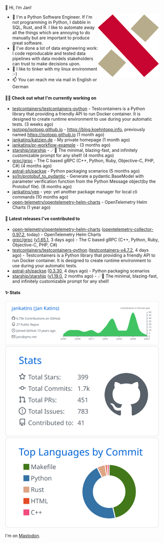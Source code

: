 👋 Hi, I’m Jan!

<img align="right" src="https://raw.githubusercontent.com/kreuzwerkerbot/kreuzwerkerbot/master/assets/xw.png" width="200">

- 🌱 I'm a Python Software Engineer. If I'm not programming in Python, I dabble in SQL, Rust, and R. 
  I like to automate away all the things which are annoying to do manually but are important to produce great software.
- 💪 I've done a lot of data engineering work: I code reproducable and tested data pipelines with 
  data models stakeholders can trust to make decisions upon.
- 💞️ I like to tinker with my linux environment :-)
- 📫 You can reach me via mail in English or German

#### 👩‍💻 Check out what I'm currently working on

- [testcontainers/testcontainers-python](https://github.com/testcontainers/testcontainers-python) - Testcontainers is a Python library that providing a friendly API to run Docker container. It is designed to create runtime environment to use during your automatic tests. (3 weeks ago)
- [isotopp/isotopp.github.io](https://github.com/isotopp/isotopp.github.io) - https://blog.koehntopp.info, previously named https://isotopp.github.io (1 month ago)
- [jankatins/katzien.de](https://github.com/jankatins/katzien.de) - My private homepage (1 month ago)
- [jankatins/pr-workflow-example](https://github.com/jankatins/pr-workflow-example) -  (3 months ago)
- [starship/starship](https://github.com/starship/starship) - ☄🌌️  The minimal, blazing-fast, and infinitely customizable prompt for any shell! (4 months ago)
- [grpc/grpc](https://github.com/grpc/grpc) - The C based gRPC (C&#43;&#43;, Python, Ruby, Objective-C, PHP, C#) (4 months ago)
- [astral-sh/packse](https://github.com/astral-sh/packse) - Python packaging scenarios (5 months ago)
- [so1n/protobuf_to_pydantic](https://github.com/so1n/protobuf_to_pydantic) - Generate a pydantic.BaseModel with parameter verification function from the Python Message object(by the Protobuf file). (8 months ago)
- [jankatins/yep](https://github.com/jankatins/yep) - yep: yet another package manager for local cli commands (10 months ago)
- [open-telemetry/opentelemetry-helm-charts](https://github.com/open-telemetry/opentelemetry-helm-charts) - OpenTelemetry Helm Charts (1 year ago)

#### 🔭 Latest releases I've contributed to

- [open-telemetry/opentelemetry-helm-charts](https://github.com/open-telemetry/opentelemetry-helm-charts) ([opentelemetry-collector-0.97.2](https://github.com/open-telemetry/opentelemetry-helm-charts/releases/tag/opentelemetry-collector-0.97.2), today) - OpenTelemetry Helm Charts
- [grpc/grpc](https://github.com/grpc/grpc) ([v1.65.1](https://github.com/grpc/grpc/releases/tag/v1.65.1), 3 days ago) - The C based gRPC (C&#43;&#43;, Python, Ruby, Objective-C, PHP, C#)
- [testcontainers/testcontainers-python](https://github.com/testcontainers/testcontainers-python) ([testcontainers-v4.7.2](https://github.com/testcontainers/testcontainers-python/releases/tag/testcontainers-v4.7.2), 4 days ago) - Testcontainers is a Python library that providing a friendly API to run Docker container. It is designed to create runtime environment to use during your automatic tests.
- [astral-sh/packse](https://github.com/astral-sh/packse) ([0.3.30](https://github.com/astral-sh/packse/releases/tag/0.3.30), 4 days ago) - Python packaging scenarios
- [starship/starship](https://github.com/starship/starship) ([v1.19.0](https://github.com/starship/starship/releases/tag/v1.19.0), 2 months ago) - ☄🌌️  The minimal, blazing-fast, and infinitely customizable prompt for any shell!


#### ✨ Stats

  [![](https://raw.githubusercontent.com/jankatins/jankatins/master/profile-summary-card-output/github/0-profile-details.svg)](https://github.com/vn7n24fzkq/github-profile-summary-cards)
  [![](https://raw.githubusercontent.com/jankatins/jankatins/master/profile-summary-card-output/github/3-stats.svg)](https://github.com/vn7n24fzkq/github-profile-summary-cards)
  [![](https://raw.githubusercontent.com/jankatins/jankatins/master/profile-summary-card-output/github/2-most-commit-language.svg)](https://github.com/vn7n24fzkq/github-profile-summary-cards)

I'm on <a rel="me" href="https://fosstodon.org/@jankatins">Mastodon</a>.
